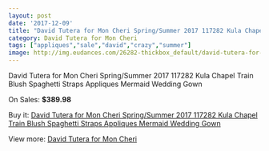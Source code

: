 ```yaml
---
layout: post
date: '2017-12-09'
title: "David Tutera for Mon Cheri Spring/Summer 2017 117282 Kula Chapel Train Blush Spaghetti Straps Appliques Mermaid Wedding Gown"
category: David Tutera for Mon Cheri
tags: ["appliques","sale","david","crazy","summer"]
image: http://img.eudances.com/26282-thickbox_default/david-tutera-for-mon-cheri-spring-summer-2017-117282-kula-chapel-train-blush-spaghetti-straps-appliques-mermaid-wedding-gown.jpg
---
```

David Tutera for Mon Cheri Spring/Summer 2017 117282 Kula Chapel Train Blush Spaghetti Straps Appliques Mermaid Wedding Gown

On Sales: **$389.98**
<a href="https://www.eudances.com/en/david-tutera-for-mon-cheri/8793-david-tutera-for-mon-cheri-spring-summer-2017-117282-kula-chapel-train-blush-spaghetti-straps-appliques-mermaid-wedding-gown.html"><amp-img layout="responsive" width="600" height="600" src="//img.eudances.com/26282-thickbox_default/david-tutera-for-mon-cheri-spring-summer-2017-117282-kula-chapel-train-blush-spaghetti-straps-appliques-mermaid-wedding-gown.jpg" alt="David Tutera for Mon Cheri Spring/Summer 2017 117282 Kula Chapel Train Blush Spaghetti Straps Appliques Mermaid Wedding Gown 0" /></a>
<a href="https://www.eudances.com/en/david-tutera-for-mon-cheri/8793-david-tutera-for-mon-cheri-spring-summer-2017-117282-kula-chapel-train-blush-spaghetti-straps-appliques-mermaid-wedding-gown.html"><amp-img layout="responsive" width="600" height="600" src="//img.eudances.com/26285-thickbox_default/david-tutera-for-mon-cheri-spring-summer-2017-117282-kula-chapel-train-blush-spaghetti-straps-appliques-mermaid-wedding-gown.jpg" alt="David Tutera for Mon Cheri Spring/Summer 2017 117282 Kula Chapel Train Blush Spaghetti Straps Appliques Mermaid Wedding Gown 1" /></a>
<a href="https://www.eudances.com/en/david-tutera-for-mon-cheri/8793-david-tutera-for-mon-cheri-spring-summer-2017-117282-kula-chapel-train-blush-spaghetti-straps-appliques-mermaid-wedding-gown.html"><amp-img layout="responsive" width="600" height="600" src="//img.eudances.com/26284-thickbox_default/david-tutera-for-mon-cheri-spring-summer-2017-117282-kula-chapel-train-blush-spaghetti-straps-appliques-mermaid-wedding-gown.jpg" alt="David Tutera for Mon Cheri Spring/Summer 2017 117282 Kula Chapel Train Blush Spaghetti Straps Appliques Mermaid Wedding Gown 2" /></a>
<a href="https://www.eudances.com/en/david-tutera-for-mon-cheri/8793-david-tutera-for-mon-cheri-spring-summer-2017-117282-kula-chapel-train-blush-spaghetti-straps-appliques-mermaid-wedding-gown.html"><amp-img layout="responsive" width="600" height="600" src="//img.eudances.com/26283-thickbox_default/david-tutera-for-mon-cheri-spring-summer-2017-117282-kula-chapel-train-blush-spaghetti-straps-appliques-mermaid-wedding-gown.jpg" alt="David Tutera for Mon Cheri Spring/Summer 2017 117282 Kula Chapel Train Blush Spaghetti Straps Appliques Mermaid Wedding Gown 3" /></a>

Buy it: [David Tutera for Mon Cheri Spring/Summer 2017 117282 Kula Chapel Train Blush Spaghetti Straps Appliques Mermaid Wedding Gown](https://www.eudances.com/en/david-tutera-for-mon-cheri/8793-david-tutera-for-mon-cheri-spring-summer-2017-117282-kula-chapel-train-blush-spaghetti-straps-appliques-mermaid-wedding-gown.html "David Tutera for Mon Cheri Spring/Summer 2017 117282 Kula Chapel Train Blush Spaghetti Straps Appliques Mermaid Wedding Gown")

View more: [David Tutera for Mon Cheri](https://www.eudances.com/en/128-david-tutera-for-mon-cheri "David Tutera for Mon Cheri")